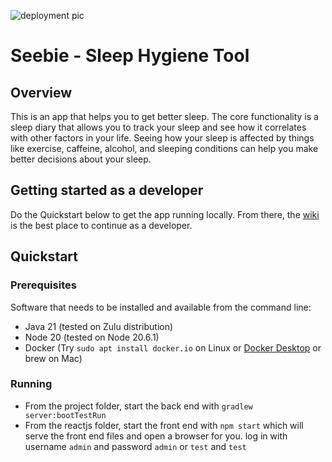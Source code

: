 ![deployment pic](https://github.com/thinkbigthings/seebie/actions/workflows/deploy-on-push-to-master.yml/badge.svg)

# Seebie - Sleep Hygiene Tool

## Overview

This is an app that helps you to get better sleep.
The core functionality is a sleep diary that allows you to track your sleep 
and see how it correlates with other factors in your life.
Seeing how your sleep is affected by things like exercise, caffeine, alcohol, and
sleeping conditions can help you make better decisions about your sleep.


## Getting started as a developer

Do the Quickstart below to get the app running locally. 
From there, the [wiki](https://github.com/thinkbigthings/seebie/wiki) 
is the best place to continue as a developer.


## Quickstart

### Prerequisites

Software that needs to be installed and available from the command line:

- Java 21 (tested on Zulu distribution)
- Node 20 (tested on Node 20.6.1)
- Docker (Try `sudo apt install docker.io` on Linux or  [Docker Desktop](https://hub.docker.com/editions/community/docker-ce-desktop-mac) or brew on Mac)

### Running

- From the project folder, start the back end with `gradlew server:bootTestRun`
- From the reactjs folder, start the front end with `npm start`
which will serve the front end files and open a browser for you.
log in with username `admin` and password `admin` or `test` and `test`

